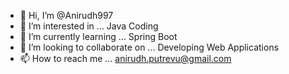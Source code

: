 - 👋 Hi, I’m @Anirudh997
- 👀 I’m interested in ... Java Coding
- 🌱 I’m currently learning ... Spring Boot
- 💞️ I’m looking to collaborate on ... Developing Web Applications
- 📫 How to reach me ... anirudh.putrevu@gmail.com

<!---
Anirudh997/Anirudh997 is a ✨ special ✨ repository because its `README.md` (this file) appears on your GitHub profile.
You can click the Preview link to take a look at your changes.
--->
